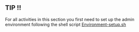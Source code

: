 
## TIP !!

For all activities in this section you first need to set up the admin environment following the shell script [Environment-setup.sh](https://github.com/fabbriciocruz/kubernetes/blob/5d82d8249afd2cae28521ac3f899448886161cc9/AmazonEKS/Config_Files/Environment-setup.sh)